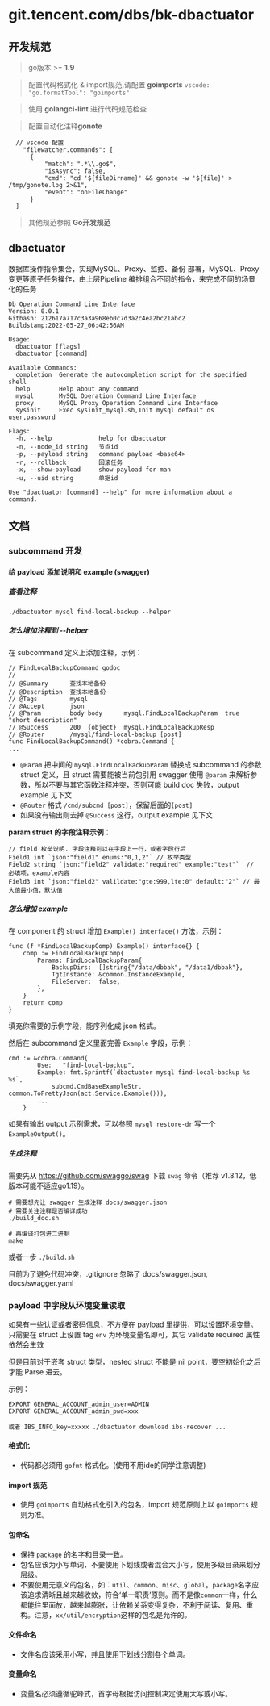 # git.tencent.com/dbs/bk-dbactuator

## 开发规范

> go版本 >= **1.9**  

> 配置代码格式化 & import规范,请配置 **goimports** `vscode: "go.formatTool": "goimports"`  

> 使用 **golangci-lint** 进行代码规范检查   

> 配置自动化注释**gonote**     
  ```
    // vscode 配置
      "filewatcher.commands": [
        {
            "match": ".*\\.go$",
            "isAsync": false,
            "cmd": "cd '${fileDirname}' && gonote -w '${file}' > /tmp/gonote.log 2>&1",
            "event": "onFileChange"
        }
    ]
  ```
  > 其他规范参照 **Go开发规范**  




## dbactuator 

数据库操作指令集合，实现MySQL、Proxy、监控、备份 部署，MySQL、Proxy 变更等原子任务操作，由上层Pipeline 编排组合不同的指令，来完成不同的场景化的任务
```
Db Operation Command Line Interface
Version: 0.0.1 
Githash: 212617a717c3a3a968eb0c7d3a2c4ea2bc21abc2
Buildstamp:2022-05-27_06:42:56AM

Usage:
  dbactuator [flags]
  dbactuator [command]

Available Commands:
  completion  Generate the autocompletion script for the specified shell
  help        Help about any command
  mysql       MySQL Operation Command Line Interface
  proxy       MySQL Proxy Operation Command Line Interface
  sysinit     Exec sysinit_mysql.sh,Init mysql default os user,password

Flags:
  -h, --help             help for dbactuator
  -n, --node_id string   节点id
  -p, --payload string   command payload <base64>
  -r, --rollback         回滚任务
  -x, --show-payload     show payload for man
  -u, --uid string       单据id

Use "dbactuator [command] --help" for more information about a command.
```

## 文档

### subcommand 开发

#### 给 payload 添加说明和 example (swagger)
##### **查看注释**  
```
./dbactuator mysql find-local-backup --helper
```

##### **怎么增加注释到 --helper**  
在 subcommand 定义上添加注释，示例：
```
// FindLocalBackupCommand godoc
//
// @Summary      查找本地备份
// @Description  查找本地备份
// @Tags         mysql
// @Accept       json
// @Param        body body      mysql.FindLocalBackupParam  true  "short description"
// @Success      200  {object}  mysql.FindLocalBackupResp
// @Router       /mysql/find-local-backup [post]
func FindLocalBackupCommand() *cobra.Command {
...
```

- `@Param` 把中间的 `mysql.FindLocalBackupParam` 替换成 subcommand 的参数 struct 定义，且 struct 需要能被当前包引用
 swagger 使用 `@param` 来解析参数，所以不要与其它函数注释冲突，否则可能 build doc 失败，output example 见下文
- `@Router` 格式 `/cmd/subcmd [post]`，保留后面的`[post]`
- 如果没有输出则去掉 `@Success` 这行，output example 见下文

**param struct 的字段注释示例：**
```
// field 枚举说明. 字段注释可以在字段上一行，或者字段行后
Field1 int `json:"field1" enums:"0,1,2"` // 枚举类型
Field2 string `json:"field2" validate:"required" example:"test"`  // 必填项，example内容
Field3 int `json:"field2" valildate:"gte:999,lte:0" default:"2"` // 最大值最小值，默认值
```

##### **怎么增加 example**  
在 component 的 struct 增加 `Example() interface()` 方法，示例：
```
func (f *FindLocalBackupComp) Example() interface{} {
	comp := FindLocalBackupComp{
		Params: FindLocalBackupParam{
			BackupDirs:  []string{"/data/dbbak", "/data1/dbbak"},
			TgtInstance: &common.InstanceExample,
			FileServer:  false,
		},
	}
	return comp
}
```
填充你需要的示例字段，能序列化成 json 格式。

然后在 subcommand 定义里面完善 `Example` 字段，示例：
```
cmd := &cobra.Command{
		Use:   "find-local-backup",
		Example: fmt.Sprintf(`dbactuator mysql find-local-backup %s %s`,
			subcmd.CmdBaseExampleStr, common.ToPrettyJson(act.Service.Example())),
		...
	}
```

如果有输出 output 示例需求，可以参照 `mysql restore-dr` 写一个 `ExampleOutput()`。

##### **生成注释**
需要先从 https://github.com/swaggo/swag 下载 `swag` 命令（推荐 v1.8.12，低版本可能不适应go1.19）。
```
# 需要想先让 swagger 生成注释 docs/swagger.json
# 需要关注注释是否编译成功
./build_doc.sh

# 再编译打包进二进制
make
```
或者一步 `./build.sh`

目前为了避免代码冲突，.gitignore 忽略了 docs/swagger.json, docs/swagger.yaml

### payload 中字段从环境变量读取
如果有一些认证或者密码信息，不方便在 payload 里提供，可以设置环境变量。
只需要在 struct 上设置 tag `env` 为环境变量名即可，其它 validate required 属性依然会生效

但是目前对于嵌套 struct 类型，nested struct 不能是 nil point，要空初始化之后才能 Parse 进去。

示例：
```
EXPORT GENERAL_ACCOUNT_admin_user=ADMIN
EXPORT GENERAL_ACCOUNT_admin_pwd=xxx

或者 IBS_INFO_key=xxxxx ./dbactuator download ibs-recover ...
```


#### 格式化
-  代码都必须用 `gofmt` 格式化。(使用不用ide的同学注意调整)

#### import 规范
- 使用 `goimports` 自动格式化引入的包名，import 规范原则上以 `goimports` 规则为准。

#### 包命名
- 保持 `package` 的名字和目录一致。
- 包名应该为小写单词，不要使用下划线或者混合大小写，使用多级目录来划分层级。
- 不要使用无意义的包名，如：`util`、`common`、`misc`、`global`。`package`名字应该追求清晰且越来越收敛，符合‘单一职责’原则。而不是像`common`一样，什么都能往里面放，越来越膨胀，让依赖关系变得复杂，不利于阅读、复用、重构。注意，`xx/util/encryption`这样的包名是允许的。

#### 文件命名
- 文件名应该采用小写，并且使用下划线分割各个单词。

#### 变量命名
- 变量名必须遵循驼峰式，首字母根据访问控制决定使用大写或小写。
